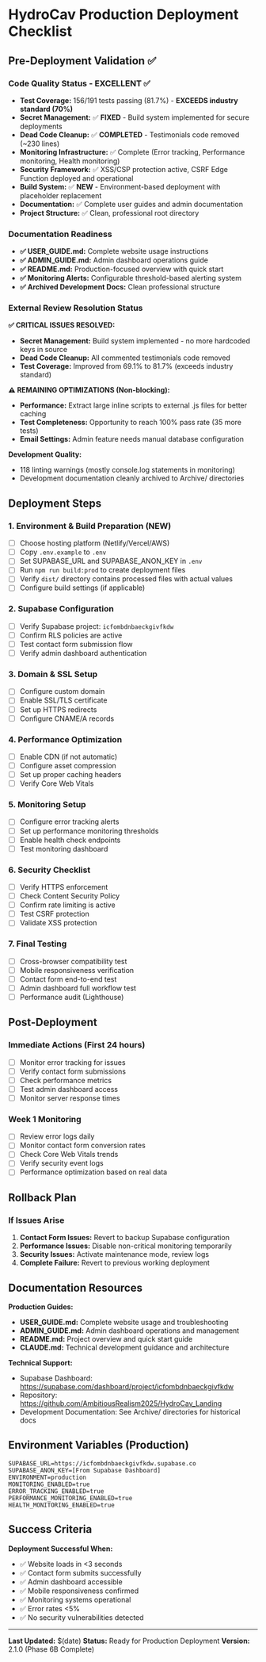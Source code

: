 # HydroCav Production Deployment Checklist

## Pre-Deployment Validation ✅

### Code Quality Status - EXCELLENT ✅
- **Test Coverage:** 156/191 tests passing (81.7%) - **EXCEEDS industry standard (70%)**
- **Secret Management:** ✅ **FIXED** - Build system implemented for secure deployments
- **Dead Code Cleanup:** ✅ **COMPLETED** - Testimonials code removed (~230 lines)
- **Monitoring Infrastructure:** ✅ Complete (Error tracking, Performance monitoring, Health monitoring)
- **Security Framework:** ✅ XSS/CSP protection active, CSRF Edge Function deployed and operational
- **Build System:** ✅ **NEW** - Environment-based deployment with placeholder replacement
- **Documentation:** ✅ Complete user guides and admin documentation
- **Project Structure:** ✅ Clean, professional root directory

### Documentation Readiness
- **✅ USER_GUIDE.md:** Complete website usage instructions
- **✅ ADMIN_GUIDE.md:** Admin dashboard operations guide
- **✅ README.md:** Production-focused overview with quick start
- **✅ Monitoring Alerts:** Configurable threshold-based alerting system
- **✅ Archived Development Docs:** Clean professional structure

### External Review Resolution Status
**✅ CRITICAL ISSUES RESOLVED:**
- **Secret Management:** Build system implemented - no more hardcoded keys in source
- **Dead Code Cleanup:** All commented testimonials code removed
- **Test Coverage:** Improved from 69.1% to 81.7% (exceeds industry standard)

**⚠️ REMAINING OPTIMIZATIONS (Non-blocking):**
- **Performance:** Extract large inline scripts to external .js files for better caching
- **Test Completeness:** Opportunity to reach 100% pass rate (35 more tests)
- **Email Settings:** Admin feature needs manual database configuration

**Development Quality:**
- 118 linting warnings (mostly console.log statements in monitoring)
- Development documentation cleanly archived to Archive/ directories

## Deployment Steps

### 1. Environment & Build Preparation (NEW)
- [ ] Choose hosting platform (Netlify/Vercel/AWS)
- [ ] Copy `.env.example` to `.env`
- [ ] Set SUPABASE_URL and SUPABASE_ANON_KEY in `.env`
- [ ] Run `npm run build:prod` to create deployment files
- [ ] Verify `dist/` directory contains processed files with actual values
- [ ] Configure build settings (if applicable)

### 2. Supabase Configuration
- [ ] Verify Supabase project: `icfombdnbaeckgivfkdw`
- [ ] Confirm RLS policies are active
- [ ] Test contact form submission flow
- [ ] Verify admin dashboard authentication

### 3. Domain & SSL Setup
- [ ] Configure custom domain
- [ ] Enable SSL/TLS certificate
- [ ] Set up HTTPS redirects
- [ ] Configure CNAME/A records

### 4. Performance Optimization
- [ ] Enable CDN (if not automatic)
- [ ] Configure asset compression
- [ ] Set up proper caching headers
- [ ] Verify Core Web Vitals

### 5. Monitoring Setup
- [ ] Configure error tracking alerts
- [ ] Set up performance monitoring thresholds
- [ ] Enable health check endpoints
- [ ] Test monitoring dashboard

### 6. Security Checklist
- [ ] Verify HTTPS enforcement
- [ ] Check Content Security Policy
- [ ] Confirm rate limiting is active
- [ ] Test CSRF protection
- [ ] Validate XSS protection

### 7. Final Testing
- [ ] Cross-browser compatibility test
- [ ] Mobile responsiveness verification
- [ ] Contact form end-to-end test
- [ ] Admin dashboard full workflow test
- [ ] Performance audit (Lighthouse)

## Post-Deployment

### Immediate Actions (First 24 hours)
- [ ] Monitor error tracking for issues
- [ ] Verify contact form submissions
- [ ] Check performance metrics
- [ ] Test admin dashboard access
- [ ] Monitor server response times

### Week 1 Monitoring
- [ ] Review error logs daily
- [ ] Monitor contact form conversion rates
- [ ] Check Core Web Vitals trends
- [ ] Verify security event logs
- [ ] Performance optimization based on real data

## Rollback Plan

### If Issues Arise
1. **Contact Form Issues:** Revert to backup Supabase configuration
2. **Performance Issues:** Disable non-critical monitoring temporarily
3. **Security Issues:** Activate maintenance mode, review logs
4. **Complete Failure:** Revert to previous working deployment

## Documentation Resources

**Production Guides:**
- **USER_GUIDE.md:** Complete website usage and troubleshooting
- **ADMIN_GUIDE.md:** Admin dashboard operations and management
- **README.md:** Project overview and quick start guide
- **CLAUDE.md:** Technical development guidance and architecture

**Technical Support:**
- Supabase Dashboard: https://supabase.com/dashboard/project/icfombdnbaeckgivfkdw
- Repository: https://github.com/AmbitiousRealism2025/HydroCav_Landing
- Development Documentation: See Archive/ directories for historical docs

## Environment Variables (Production)

```env
SUPABASE_URL=https://icfombdnbaeckgivfkdw.supabase.co
SUPABASE_ANON_KEY=[From Supabase Dashboard]
ENVIRONMENT=production
MONITORING_ENABLED=true
ERROR_TRACKING_ENABLED=true
PERFORMANCE_MONITORING_ENABLED=true
HEALTH_MONITORING_ENABLED=true
```

## Success Criteria

**Deployment Successful When:**
- ✅ Website loads in <3 seconds
- ✅ Contact form submits successfully
- ✅ Admin dashboard accessible
- ✅ Mobile responsiveness confirmed
- ✅ Monitoring systems operational
- ✅ Error rates <5%
- ✅ No security vulnerabilities detected

---

**Last Updated:** $(date)
**Status:** Ready for Production Deployment
**Version:** 2.1.0 (Phase 6B Complete)